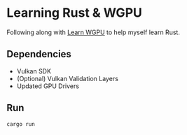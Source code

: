 # Learning Rust & WGPU

Following along with [Learn WGPU](https://sotrh.github.io/learn-wgpu/) to help myself learn Rust.

## Dependencies

- Vulkan SDK
- (Optional) Vulkan Validation Layers
- Updated GPU Drivers

## Run

`cargo run`
